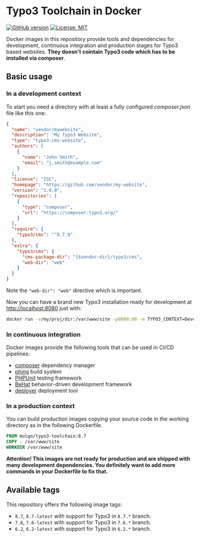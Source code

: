 # Typo3 Toolchain in Docker

[![GitHub version](https://badge.fury.io/gh/o-slash%2Fdocker-typo3-toolchain.svg)](https://badge.fury.io/gh/o-slash%2Fdocker-typo3-toolchain) [![License: MIT](https://img.shields.io/badge/License-MIT-yellow.svg)](https://opensource.org/licenses/MIT)

Docker images in this repository provide tools and dependencies for development, continuous integration and production stages for Typo3 based websites. **They doesn't cointain Typo3 code which has to be installed via composer**.

## Basic usage

### In a development context

To start you need a directory with at least a fully configured *composer.json* file like this one:

```json
{
  "name": "vendor/mywebsite",
  "description": "My Typo3 Website",
  "type": "typo3-cms-website",
  "authors": [
    {
      "name": "John Smith",
      "email": "j.smith@example.com"
    }
  ],
  "license": "ISC",
  "homepage": "https://github.com/vendor/my-website",
  "version": "1.0.0",
  "repositories": [
    {
      "type": "composer",
      "url": "https://composer.typo3.org/"
    }
  ],
  "require": {
    "typo3/cms": "^8.7.0"
  },
  "extra": {
    "typo3/cms": {
      "cms-package-dir": "{$vendor-dir}/typo3/cms",
      "web-dir": "web"
    }
  }
}
```

Note the ```"web-dir": "web"``` directive which is important.

Now you can have a brand new Typo3 installation ready for development at <http://localhost:8080> just with:

```bash
docker run -v/my/proj/dir:/var/www/site -p8080:80 -e TYPO3_CONTEXT=Development --rm -it mulgo/typo3-toolchain:8.7-latest
```

### In continuous integration

Docker images provide the following tools that can be used in CI/CD pipelines:

* [composer](https://deployer.org/) dependency manager
* [phing](https://www.phing.info/) build system
* [PHPUnit](https://phpunit.de/) testing framework
* [BeHat](http://behat.org) behavior-driven development framework
* [deployer](https://deployer.org/) deployment tool

### In a production context

You can build production images copying your source code in the working directory as in the following Dockerfile.

```Dockerfile
FROM mulgo/typo3-toolchain:8.7
COPY . /var/www/site
WORKDIR /var/www/site
```

**Attention! This images are not ready for production and are shipped with many development dependencies. You definitely want to add more commands in your Dockerfile to fix that.**

## Available tags

This repository offers the following image tags:

* `8.7`, `8.7-latest` with support for Typo3 in `8.7.*` branch.
* `7.6`, `7.6-latest` with support for Typo3 in `7.6.*` branch.
* `6.2`, `6.2-latest` with support for Typo3 in `6.2.*` branch.
